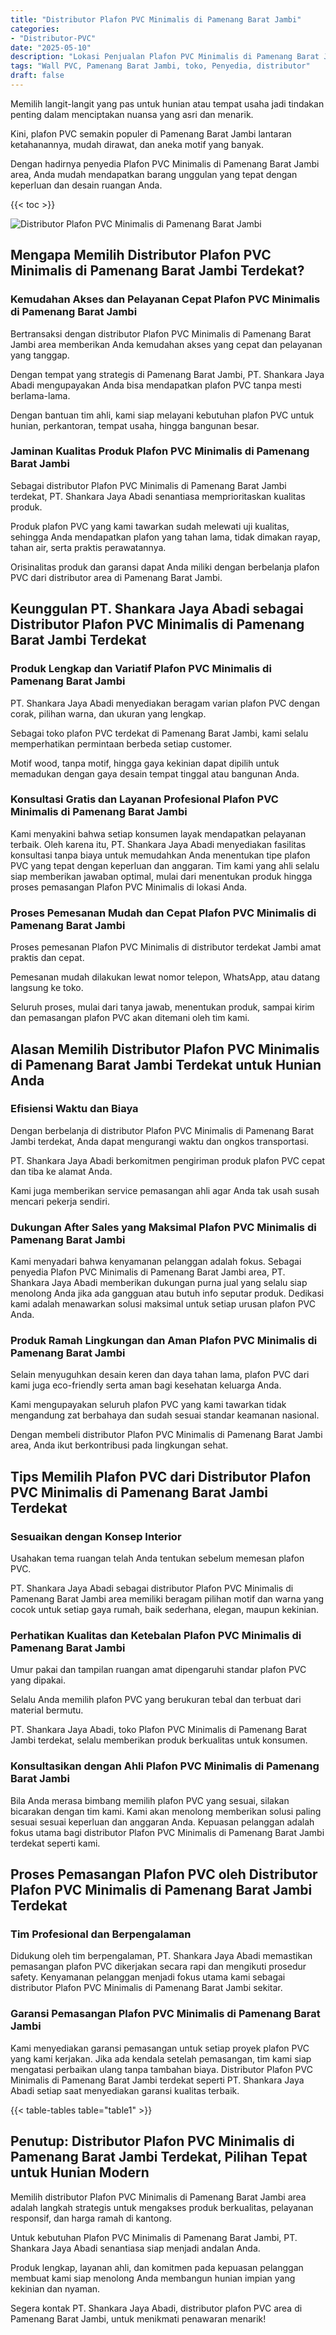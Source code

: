 ```yaml
---
title: "Distributor Plafon PVC Minimalis di Pamenang Barat Jambi"
categories: 
- "Distributor-PVC"
date: "2025-05-10"
description: "Lokasi Penjualan Plafon PVC Minimalis di Pamenang Barat Jambi untuk hunian, kantor, serta gerai. Material terbaik, beragam motif, warna menarik, dengan layanan instalasi dikerjakan oleh tim ahli serta garansi resmi!|Jasa distribusi Plafon PVC Minimalis di Pamenang Barat Jambi bagi kebutuhan hunian, kantor, maupun ritel, beserta produk unggulan dan penempatan oleh teknisi profesional dan garansi resmi.|Pilihan Plafon PVC Minimalis di Pamenang Barat Jambi yang terbukti bagi hunian, office, serta ritel, dengan produk terbaik dan instalasi oleh tenaga ahli ahli serta kepastian resmi.|Distribusi Plafon PVC Minimalis di Pamenang Barat Jambi bagi hunian, office, dan toko, beserta panel berkualitas dan instalasi dikerjakan oleh tenaga ahli berpengalaman, dilengkapi dengan kepastian resmi.}"
tags: "Wall PVC, Pamenang Barat Jambi, toko, Penyedia, distributor"
draft: false
---
```


Memilih langit-langit yang pas untuk hunian atau tempat usaha jadi tindakan penting dalam menciptakan nuansa yang asri dan menarik.

Kini, plafon PVC semakin populer di Pamenang Barat Jambi lantaran ketahanannya, mudah dirawat, dan aneka motif yang banyak.

Dengan hadirnya penyedia Plafon PVC Minimalis di Pamenang Barat Jambi area, Anda mudah mendapatkan barang unggulan yang tepat dengan keperluan dan desain ruangan Anda.

{{< toc >}}

![Distributor Plafon PVC Minimalis di Pamenang Barat Jambi](/images/Distributor-PVC/Distributor-Plafon-PVC-Minimalis-di-Pamenang-Barat-Jambi.png)


## Mengapa Memilih Distributor Plafon PVC Minimalis di Pamenang Barat Jambi Terdekat?

### Kemudahan Akses dan Pelayanan Cepat Plafon PVC Minimalis di Pamenang Barat Jambi

Bertransaksi dengan distributor Plafon PVC Minimalis di Pamenang Barat Jambi area memberikan Anda kemudahan akses yang cepat dan pelayanan yang tanggap.

Dengan tempat yang strategis di Pamenang Barat Jambi, PT. Shankara Jaya Abadi mengupayakan Anda bisa mendapatkan plafon PVC tanpa mesti berlama-lama.

Dengan bantuan tim ahli, kami siap melayani kebutuhan plafon PVC untuk hunian, perkantoran, tempat usaha, hingga bangunan besar.

### Jaminan Kualitas Produk Plafon PVC Minimalis di Pamenang Barat Jambi

Sebagai distributor Plafon PVC Minimalis di Pamenang Barat Jambi terdekat, PT. Shankara Jaya Abadi senantiasa memprioritaskan kualitas produk.

Produk plafon PVC yang kami tawarkan sudah melewati uji kualitas, sehingga Anda mendapatkan plafon yang tahan lama, tidak dimakan rayap, tahan air, serta praktis perawatannya.

Orisinalitas produk dan garansi dapat Anda miliki dengan berbelanja plafon PVC dari distributor area di Pamenang Barat Jambi.

## Keunggulan PT. Shankara Jaya Abadi sebagai Distributor Plafon PVC Minimalis di Pamenang Barat Jambi Terdekat

### Produk Lengkap dan Variatif Plafon PVC Minimalis di Pamenang Barat Jambi

PT. Shankara Jaya Abadi menyediakan beragam varian plafon PVC dengan corak, pilihan warna, dan ukuran yang lengkap.

Sebagai toko plafon PVC terdekat di Pamenang Barat Jambi, kami selalu memperhatikan permintaan berbeda setiap customer.

Motif wood, tanpa motif, hingga gaya kekinian dapat dipilih untuk memadukan dengan gaya desain tempat tinggal atau bangunan Anda.

### Konsultasi Gratis dan Layanan Profesional Plafon PVC Minimalis di Pamenang Barat Jambi

Kami menyakini bahwa setiap konsumen layak mendapatkan pelayanan terbaik. Oleh karena itu, PT. Shankara Jaya Abadi menyediakan fasilitas konsultasi tanpa biaya untuk memudahkan Anda menentukan tipe plafon PVC yang tepat dengan keperluan dan anggaran. Tim kami yang ahli selalu siap memberikan jawaban optimal, mulai dari menentukan produk hingga proses pemasangan Plafon PVC Minimalis di lokasi Anda.

### Proses Pemesanan Mudah dan Cepat Plafon PVC Minimalis di Pamenang Barat Jambi

Proses pemesanan Plafon PVC Minimalis di distributor terdekat Jambi amat praktis dan cepat.

Pemesanan mudah dilakukan lewat nomor telepon, WhatsApp, atau datang langsung ke toko.

Seluruh proses, mulai dari tanya jawab, menentukan produk, sampai kirim dan pemasangan plafon PVC akan ditemani oleh tim kami.

## Alasan Memilih Distributor Plafon PVC Minimalis di Pamenang Barat Jambi Terdekat untuk Hunian Anda

### Efisiensi Waktu dan Biaya

Dengan berbelanja di distributor Plafon PVC Minimalis di Pamenang Barat Jambi terdekat, Anda dapat mengurangi waktu dan ongkos transportasi.

PT. Shankara Jaya Abadi berkomitmen pengiriman produk plafon PVC cepat dan tiba ke alamat Anda.

Kami juga memberikan service pemasangan ahli agar Anda tak usah susah mencari pekerja sendiri.

### Dukungan After Sales yang Maksimal Plafon PVC Minimalis di Pamenang Barat Jambi

Kami menyadari bahwa kenyamanan pelanggan adalah fokus. Sebagai penyedia Plafon PVC Minimalis di Pamenang Barat Jambi area, PT. Shankara Jaya Abadi memberikan dukungan purna jual yang selalu siap menolong Anda jika ada gangguan atau butuh info seputar produk. Dedikasi kami adalah menawarkan solusi maksimal untuk setiap urusan plafon PVC Anda.

### Produk Ramah Lingkungan dan Aman Plafon PVC Minimalis di Pamenang Barat Jambi

Selain menyuguhkan desain keren dan daya tahan lama, plafon PVC dari kami juga eco-friendly serta aman bagi kesehatan keluarga Anda.

Kami mengupayakan seluruh plafon PVC yang kami tawarkan tidak mengandung zat berbahaya dan sudah sesuai standar keamanan nasional.

Dengan membeli distributor Plafon PVC Minimalis di Pamenang Barat Jambi area, Anda ikut berkontribusi pada lingkungan sehat.

## Tips Memilih Plafon PVC dari Distributor Plafon PVC Minimalis di Pamenang Barat Jambi Terdekat

### Sesuaikan dengan Konsep Interior

Usahakan tema ruangan telah Anda tentukan sebelum memesan plafon PVC.

PT. Shankara Jaya Abadi sebagai distributor Plafon PVC Minimalis di Pamenang Barat Jambi area memiliki beragam pilihan motif dan warna yang cocok untuk setiap gaya rumah, baik sederhana, elegan, maupun kekinian.

### Perhatikan Kualitas dan Ketebalan Plafon PVC Minimalis di Pamenang Barat Jambi

Umur pakai dan tampilan ruangan amat dipengaruhi standar plafon PVC yang dipakai.

Selalu Anda memilih plafon PVC yang berukuran tebal dan terbuat dari material bermutu.

PT. Shankara Jaya Abadi, toko Plafon PVC Minimalis di Pamenang Barat Jambi terdekat, selalu memberikan produk berkualitas untuk konsumen.

### Konsultasikan dengan Ahli Plafon PVC Minimalis di Pamenang Barat Jambi

Bila Anda merasa bimbang memilih plafon PVC yang sesuai, silakan bicarakan dengan tim kami. Kami akan menolong memberikan solusi paling sesuai sesuai keperluan dan anggaran Anda. Kepuasan pelanggan adalah fokus utama bagi distributor Plafon PVC Minimalis di Pamenang Barat Jambi terdekat seperti kami.

## Proses Pemasangan Plafon PVC oleh Distributor Plafon PVC Minimalis di Pamenang Barat Jambi Terdekat

### Tim Profesional dan Berpengalaman

Didukung oleh tim berpengalaman, PT. Shankara Jaya Abadi memastikan pemasangan plafon PVC dikerjakan secara rapi dan mengikuti prosedur safety. Kenyamanan pelanggan menjadi fokus utama kami sebagai distributor Plafon PVC Minimalis di Pamenang Barat Jambi sekitar.

### Garansi Pemasangan Plafon PVC Minimalis di Pamenang Barat Jambi

Kami menyediakan garansi pemasangan untuk setiap proyek plafon PVC yang kami kerjakan. Jika ada kendala setelah pemasangan, tim kami siap mengatasi perbaikan ulang tanpa tambahan biaya. Distributor Plafon PVC Minimalis di Pamenang Barat Jambi terdekat seperti PT. Shankara Jaya Abadi setiap saat menyediakan garansi kualitas terbaik.

{{< table-tables table="table1" >}}

## Penutup: Distributor Plafon PVC Minimalis di Pamenang Barat Jambi Terdekat, Pilihan Tepat untuk Hunian Modern

Memilih distributor Plafon PVC Minimalis di Pamenang Barat Jambi area adalah langkah strategis untuk mengakses produk berkualitas, pelayanan responsif, dan harga ramah di kantong.

Untuk kebutuhan Plafon PVC Minimalis di Pamenang Barat Jambi, PT. Shankara Jaya Abadi senantiasa siap menjadi andalan Anda.

Produk lengkap, layanan ahli, dan komitmen pada kepuasan pelanggan membuat kami siap menolong Anda membangun hunian impian yang kekinian dan nyaman.

Segera kontak PT. Shankara Jaya Abadi, distributor plafon PVC area di Pamenang Barat Jambi, untuk menikmati penawaran menarik!
